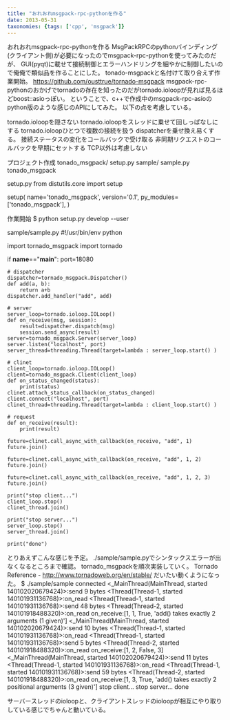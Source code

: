 ```yaml
---
title: "おれおれmsgpack-rpc-pythonを作る"
date: 2013-05-31
taxonomies: {tags: ['cpp', 'msgpack']}
---
```


おれおれmsgpack-rpc-pythonを作る
MsgPackRPCのpythonバインディング(クライアント側)が必要になったのでmsgpack-rpc-pythonを使ってみたのだが、
GUI(pyqt)に載せて接続制御とエラーハンドリングを細やかに制御したいので俺俺で類似品を作ることにした。
tonado-msgpackと名付けて取り合えず作業開始。
https://github.com/ousttrue/tornado-msgpack
msgpack-rpc-pythonのおかげでtornadoの存在を知ったのだがtornado.ioloopが見れば見るほどboost::asioっぽい。
ということで、c++で作成中のmsgpack-rpc-asioのpython版のような感じのAPIにしてみた。
以下の点を考慮している。

tornado.ioloopを隠さない
tornado.ioloopをスレッドに乗せて回しっぱなしにする
tornado.ioloopひとつで複数の接続を扱う
dispatcherを乗せ換え易くする。
接続ステータスの変化をコールバックで受け取る
非同期リクエストのコールバックを早期にセットする
TCP以外は考慮しない

プロジェクト作成
tonado_msgpack/
    setup.py
    sample/
        sample.py
    tonado_msgpack

setup.py
from distutils.core import setup

setup(
    name='tonado_msgpack',
    version='0.1',
    py_modules=['tonado_msgpack'],
    )

作業開始
$ python setup.py develop --user

sample/sample.py
#!/usr/bin/env python

import tornado_msgpack
import tornado

if __name__=="__main__":
    port=18080

    # dispatcher
    dispatcher=tornado_msgpack.Dispatcher()
    def add(a, b):
        return a+b
    dispatcher.add_handler("add", add)

    # server
    server_loop=tornado.ioloop.IOLoop()
    def on_receive(msg, session):
        result=dispatcher.dispatch(msg)
        session.send_async(result)
    server=tornado_msgpack.Server(server_loop)
    server.listen("localhost", port)
    server_thread=threading.Thread(target=lambda : server_loop.start() )

    # clinet
    client_loop=tornado.ioloop.IOLoop()
    client=tornado_msgpack.Client(client_loop)
    def on_status_changed(status):
        print(status)
    clinet.attach_status_callback(on_status_changed)
    client.connect("localhost", port)
    clinet_thread=threading.Thread(target=lambda : client_loop.start() )

    # request
    def on_receive(result):
        print(result)

    future=clinet.call_async_with_callback(on_receive, "add", 1)
    future.join()

    future=clinet.call_async_with_callback(on_receive, "add", 1, 2)
    future.join()

    future=clinet.call_async_with_callback(on_receive, "add", 1, 2, 3)
    future.join()

    print("stop client...")
    client_loop.stop()
    clinet_thread.join()

    print("stop server...")
    server_loop.stop()
    server_thread.join()

    print("done")

とりあえずこんな感じを予定。
./sample/sample.pyでシンタックスエラーが出なくなるところまで確認。
tornado_msgpackを順次実装していく。
Tornado Reference - http://www.tornadoweb.org/en/stable/
だいたい動くようになった。
$ ./sample/sample
connected
<_MainThread(MainThread, started 140102020679424)>:send 9 bytes
<Thread(Thread-1, started 140101931136768)>:on_read
<Thread(Thread-1, started 140101931136768)>:send 48 bytes
<Thread(Thread-2, started 140101918488320)>:on_read
on_receive:[1, 1, True, 'add() takes exactly 2 arguments (1 given)']
<_MainThread(MainThread, started 140102020679424)>:send 10 bytes
<Thread(Thread-1, started 140101931136768)>:on_read
<Thread(Thread-1, started 140101931136768)>:send 5 bytes
<Thread(Thread-2, started 140101918488320)>:on_read
on_receive:[1, 2, False, 3]
<_MainThread(MainThread, started 140102020679424)>:send 11 bytes
<Thread(Thread-1, started 140101931136768)>:on_read
<Thread(Thread-1, started 140101931136768)>:send 59 bytes
<Thread(Thread-2, started 140101918488320)>:on_read
on_receive:[1, 3, True, 'add() takes exactly 2 positional arguments (3 given)']
stop client...
stop server...
done

サーバースレッドのioloopと、クライアントスレッドのioloopが相互にやり取りしている感じでちゃんと動いている。
